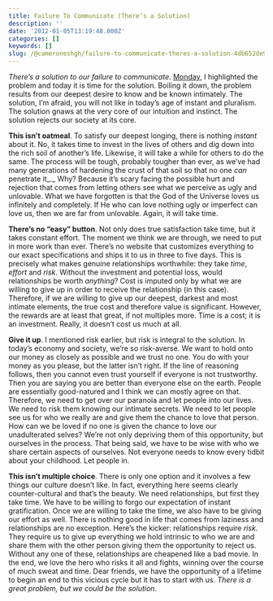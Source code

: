 ```yaml
---
title: Failure To Communicate (There’s a Solution)
description: ''
date: '2012-01-05T13:19:48.000Z'
categories: []
keywords: []
slug: /@cameroneshgh/failure-to-communicate-theres-a-solution-4db652de98c3
---
```


_There’s a solution to our failure to communicate_. [Monday](http://wp.me/p1iTRz-eM), I highlighted the problem and today it is time for the solution. Boiling it down, the problem results from our deepest desire to know and be known intimately. The solution, I’m afraid, you will not like in today’s age of instant and pluralism. The solution gnaws at the very core of our intuition and instinct. The solution rejects our society at its core.

**This isn’t oatmeal**. To satisfy our deepest longing, there is nothing _instant_ about it. No, it takes time to invest in the lives of others and dig down into the rich soil of another’s life. Likewise, it will take a while for others to do the same. The process will be tough, probably tougher than ever, as we’ve had many generations of hardening the crust of that soil so that no one _can_ penetrate it_._ Why? Because it’s scary facing the possible hurt and rejection that comes from letting others see what we perceive as ugly and unlovable. What we have forgotten is that the God of the Universe loves us infinitely and completely. If He who can love nothing ugly or imperfect can love us, then we are far from unlovable. Again, it will take time.

**There’s no “easy” button**. Not only does true satisfaction take time, but it takes constant effort. The moment we think we are through, we need to put in more work than ever. There’s no website that customizes everything to our exact specifications and ships it to us in three to five days. This is precisely what makes genuine relationships worthwhile: they take _time_, _effort_ and _risk_. Without the investment and potential loss, would relationships be worth _anything_? Cost is imputed only by what we are willing to give up in order to receive the relationship (in this case). Therefore, if we are willing to give up our deepest, darkest and most intimate elements, the true cost and therefore value is significant. However, the rewards are at least that great, if not multiples more. Time is a cost; it is an investment. Really, it doesn’t cost us much at all.

**Give it up**. I mentioned risk earlier, but risk is integral to the solution. In today’s economy and society, we’re so risk-averse. We want to hold onto our money as closely as possible and we trust no one. You do with your money as you please, but the latter isn’t right. If the line of reasoning follows, then you cannot even trust yourself if everyone is not trustworthy. Then you are saying you are better than everyone else on the earth. People are essentially good-natured and I think we can mostly agree on that. Therefore, we need to get over our paranoia and let people into our lives. We need to risk them knowing our intimate secrets. We need to let people see us for who we really are and give them the chance to love that person. How can we be loved if no one is given the chance to love our unadulterated selves? We’re not only depriving them of this opportunity, but ourselves in the process. That being said, we have to be wise with who we share certain aspects of ourselves. Not everyone needs to know every tidbit about your childhood. Let people in.

**This isn’t multiple choice**. There is only one option and it involves a few things our culture doesn’t like. In fact, everything here seems clearly counter-cultural and that’s the beauty. We need relationships, but first they take time. We have to be willing to forgo our expectation of instant gratification. Once we are willing to take the time, we also have to be giving our effort as well. There is nothing good in life that comes from laziness and relationships are no exception. Here’s the kicker: relationships require _risk_. They require us to give up everything we hold intrinsic to who we are and share them with the other person giving them the opportunity to reject us. Without any one of these, relationships are cheapened like a bad movie. In the end, we love the hero who risks it all and fights, winning over the course of much sweat and time. Dear friends, we have the opportunity of a lifetime to begin an end to this vicious cycle but it has to start with us. _There is a great problem, but we could be the solution_.